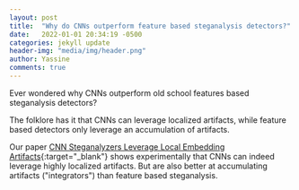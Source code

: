 ```yaml
---
layout: post
title:  "Why do CNNs outperform feature based steganalysis detectors?"
date:   2022-01-01 20:34:19 -0500
categories: jekyll update
header-img: "media/img/header.png"
author: Yassine
comments: true
---
```


Ever wondered why CNNs outperform old school features based steganalysis detectors?

The folklore has it that CNNs can leverage localized artifacts, while feature based detectors only leverage an accumulation of artifacts. 

Our paper [CNN Steganalyzers Leverage Local Embedding Artifacts](http://www.ws.binghamton.edu/fridrich/Research/lDEAs_v7.pdf){:target="_blank"} shows experimentally that CNNs can indeed leverage highly localized artifacts. But are also better at accumulating artifacts ("integrators") than feature based steganalysis. 
